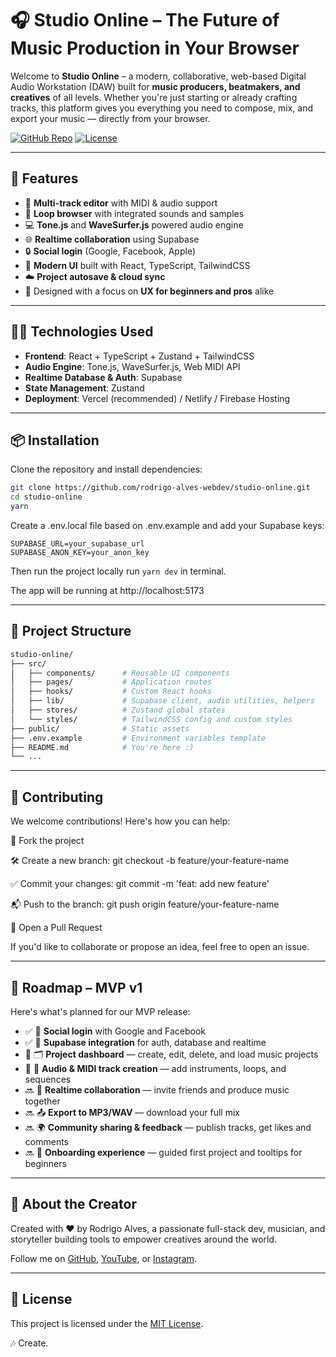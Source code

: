 # 🎧 Studio Online – The Future of Music Production in Your Browser

Welcome to **Studio Online** – a modern, collaborative, web-based Digital Audio Workstation (DAW) built for **music producers, beatmakers, and creatives** of all levels. Whether you're just starting or already crafting tracks, this platform gives you everything you need to compose, mix, and export your music — directly from your browser.

[![GitHub Repo](https://img.shields.io/badge/GitHub-rodrigo--alves--webdev/studio--online-blue?logo=github)](https://github.com/rodrigo-alves-webdev/studio-online)
[![License](https://img.shields.io/badge/license-MIT-green)](LICENSE)

---

## 🚀 Features

- 🎹 **Multi-track editor** with MIDI & audio support  
- 🔁 **Loop browser** with integrated sounds and samples  
- 💻 **Tone.js** and **WaveSurfer.js** powered audio engine  
- 🌐 **Realtime collaboration** using Supabase  
- 🔒 **Social login** (Google, Facebook, Apple)  
- 🎨 **Modern UI** built with React, TypeScript, TailwindCSS  
- ☁️ **Project autosave & cloud sync**  
- 🧠 Designed with a focus on **UX for beginners and pros** alike  

---

## 🧑‍💻 Technologies Used

- **Frontend**: React + TypeScript + Zustand + TailwindCSS  
- **Audio Engine**: Tone.js, WaveSurfer.js, Web MIDI API  
- **Realtime Database & Auth**: Supabase  
- **State Management**: Zustand  
- **Deployment**: Vercel (recommended) / Netlify / Firebase Hosting

---

## 📦 Installation

Clone the repository and install dependencies:

```bash
git clone https://github.com/rodrigo-alves-webdev/studio-online.git
cd studio-online
yarn
```

Create a .env.local file based on .env.example and add your Supabase keys:

```env
SUPABASE_URL=your_supabase_url
SUPABASE_ANON_KEY=your_anon_key

```

Then run the project locally run ```yarn dev``` in terminal.

The app will be running at http://localhost:5173

---

## 📁 Project Structure

```bash
studio-online/
├── src/
│   ├── components/      # Reusable UI components
│   ├── pages/           # Application routes
│   ├── hooks/           # Custom React hooks
│   ├── lib/             # Supabase client, audio utilities, helpers
│   ├── stores/          # Zustand global states
│   └── styles/          # TailwindCSS config and custom styles
├── public/              # Static assets
├── .env.example         # Environment variables template
├── README.md            # You're here :)
└── ...
```

---

## 🤝 Contributing
We welcome contributions! Here's how you can help:

🚀 Fork the project

🛠️ Create a new branch: git checkout -b feature/your-feature-name

✅ Commit your changes: git commit -m 'feat: add new feature'

📬 Push to the branch: git push origin feature/your-feature-name

🧵 Open a Pull Request

If you'd like to collaborate or propose an idea, feel free to open an issue.

---

## 🧪 Roadmap – MVP v1

Here's what's planned for our MVP release:

- ✅ 🔐 **Social login** with Google and Facebook  
- ✅ 🧰 **Supabase integration** for auth, database and realtime  
- 🚧 🗂️ **Project dashboard** — create, edit, delete, and load music projects  
- 🚧 🎹 **Audio & MIDI track creation** — add instruments, loops, and sequences  
- 🔜 🤝 **Realtime collaboration** — invite friends and produce music together  
- 🔜 📤 **Export to MP3/WAV** — download your full mix  
- 🔜 🌍 **Community sharing & feedback** — publish tracks, get likes and comments  
- 🔜 🚀 **Onboarding experience** — guided first project and tooltips for beginners


---

## 🧙 About the Creator

Created with ❤️ by Rodrigo Alves, a passionate full-stack dev, musician, and storyteller building tools to empower creatives around the world.

Follow me on [GitHub](https://github.com/rodrigo-alves-webdev), [YouTube](https://www.youtube.com), or [Instagram](https://www.instagram.com).

---

## 📄 License

This project is licensed under the [MIT License](LICENSE).

🎶 Create.